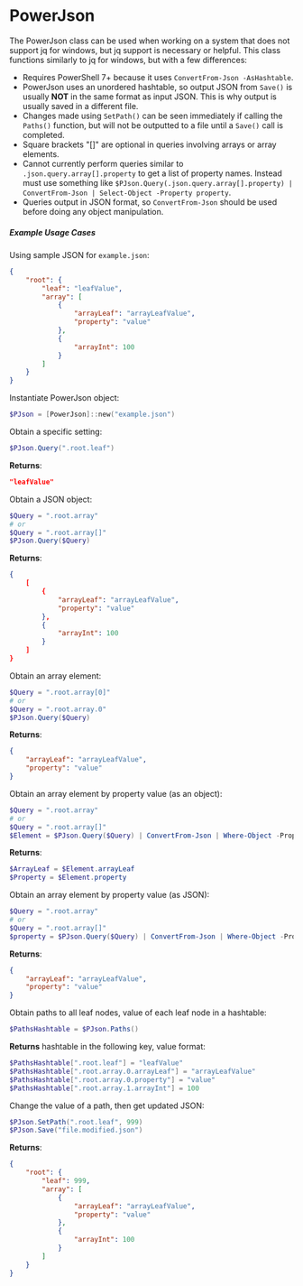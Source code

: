 # PowerJson

The PowerJson class can be used when working on a system that does not support jq for windows, but jq support is necessary or helpful.
This class functions similarly to jq for windows, but with a few differences:

- Requires PowerShell 7+ because it uses `ConvertFrom-Json -AsHashtable`.
- PowerJson uses an unordered hashtable, so output JSON from `Save()` is usually **NOT** in the same format as input JSON. This is why output is usually saved
  in a different file.
- Changes made using `SetPath()` can be seen immediately if calling the `Paths()` function, but will not be outputted to a file until
  a `Save()` call is completed.
- Square brackets "[]" are optional in queries involving arrays or array elements.
- Cannot currently perform queries similar to `.json.query.array[].property` to get a list of property names. Instead
  must use something like `$PJson.Query(.json.query.array[].property) | ConvertFrom-Json | Select-Object -Property property`.
- Queries output in JSON format, so `ConvertFrom-Json` should be used before doing any object manipulation.

##### Example Usage Cases

Using sample JSON for `example.json`:
```json
{
    "root": {
        "leaf": "leafValue",
        "array": [
            {
                "arrayLeaf": "arrayLeafValue",
                "property": "value"
            },
            {
                "arrayInt": 100
            }
        ]
    }
}
```

Instantiate PowerJson object:

```PowerShell
$PJson = [PowerJson]::new("example.json")
```

Obtain a specific setting:

```PowerShell
$PJson.Query(".root.leaf")
```

**Returns**:

```json
"leafValue"
```

Obtain a JSON object:

```PowerShell
$Query = ".root.array"
# or
$Query = ".root.array[]"
$PJson.Query($Query)
```

**Returns**:

```json
{
    [
        {
            "arrayLeaf": "arrayLeafValue",
            "property": "value"
        },
        {
            "arrayInt": 100
        }
    ]
}
```

Obtain an array element:

```PowerShell
$Query = ".root.array[0]"
# or
$Query = ".root.array.0"
$PJson.Query($Query)
```

**Returns**:

```json
{
    "arrayLeaf": "arrayLeafValue",
    "property": "value"
}
```

Obtain an array element by property value (as an object):

```PowerShell
$Query = ".root.array"
# or
$Query = ".root.array[]"
$Element = $PJson.Query($Query) | ConvertFrom-Json | Where-Object -Property property -EQ "value"
```

**Returns**:

```PowerShell
$ArrayLeaf = $Element.arrayLeaf
$Property = $Element.property
```

Obtain an array element by property value (as JSON):

```PowerShell
$Query = ".root.array"
# or
$Query = ".root.array[]"
$property = $PJson.Query($Query) | ConvertFrom-Json | Where-Object -Property property -EQ "value" | ConvertTo-Json -Depth 99
```

**Returns**:

```json
{
    "arrayLeaf": "arrayLeafValue",
    "property": "value"
}
```

Obtain paths to all leaf nodes, value of each leaf node in a hashtable:

```PowerShell
$PathsHashtable = $PJson.Paths()
```

**Returns** hashtable in the following key, value format:

```PowerShell
$PathsHashtable[".root.leaf"] = "leafValue"
$PathsHashtable[".root.array.0.arrayLeaf"] = "arrayLeafValue"
$PathsHashtable[".root.array.0.property"] = "value"
$PathsHashtable[".root.array.1.arrayInt"] = 100
```

Change the value of a path, then get updated JSON:

```PowerShell
$PJson.SetPath(".root.leaf", 999)
$PJson.Save("file.modified.json")
```

**Returns**:

```json
{
    "root": {
        "leaf": 999,
        "array": [
            {
                "arrayLeaf": "arrayLeafValue",
                "property": "value"
            },
            {
                "arrayInt": 100
            }
        ]
    }
}
```